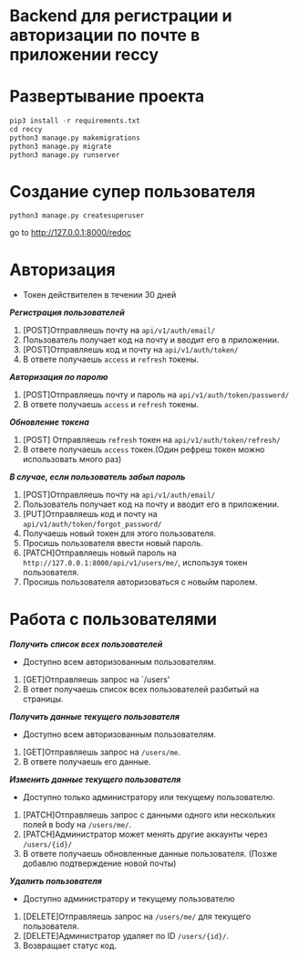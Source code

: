 # Backend для регистрации и авторизации по почте в приложении reccy


# Развертывание проекта
``` python
pip3 install -r requirements.txt
cd reccy
python3 manage.py makemigrations
python3 manage.py migrate
python3 manage.py runserver
```
# Создание супер пользователя
```
python3 manage.py createsuperuser
```

go to http://127.0.0.1:8000/redoc




# Авторизация
- Токен действителен в течении 30 дней

***Регистрация пользователей***
1. [POST]Отправляешь почту на `api/v1/auth/email/`
2. Пользователь получает код на почту и вводит его в приложении.
3. [POST]Отправляешь код и почту на `api/v1/auth/token/`
4. В ответе получаешь `access` и `refresh` токены.

***Авторизация по паролю***
1. [POST]Отправляешь почту и пароль на `api/v1/auth/token/password/`
2. В ответе получаешь `access` и `refresh` токены.

***Обновление токена***
1. [POST] Отправляешь `refresh` токен на `api/v1/auth/token/refresh/`
2. В ответе получаешь `access` токен.(Один рефреш токен можно использовать много раз)

***В случае, если пользователь забыл пароль***
1. [POST]Отправляешь почту на `api/v1/auth/email/`
2. Пользователь получает код на почту и вводит его в приложении.
3. [PUT]Отправляешь код и почту на `api/v1/auth/token/forgot_password/`
4. Получаешь новый токен для этого пользователя.
5. Просишь пользователя ввести новый пароль.
6. [PATCH]Отправляешь новый пароль на `http://127.0.0.1:8000/api/v1/users/me/`, используя токен пользователя.
7. Просишь пользователя авторизоваться с новыйм паролем.

# Работа с пользователями

***Получить список всех пользователей***
- Доступно всем авторизованным пользователям.
1. [GET]Отправляешь запрос на `/users'
2. В ответ получаешь список всех пользователей разбитый на страницы.

***Получить данные текущего пользователя***
- Доступно всем авторизованным пользователям.
1. [GET]Отправляешь запрос на `/users/me`.
2. В ответе получаешь его данные.

***Изменить данные текущего пользователя***
- Доступно только администратору или текущему пользователю.
1. [PATCH]Отправляешь запрос с данными одного или нескольких полей в body на `/users/me/`.
2. [PATCH]Администратор может менять другие аккаунты через `/users/{id}/`
3. В ответе получаешь обновленные данные пользователя.
(Позже добавлю подтверждение новой почты)

***Удалить пользователя***
- Доступно администратору и текущему пользователю
1. [DELETE]Отправляешь запрос на `/users/me/` для текущего пользователя.
2. [DELETE]Администратор удаляет по ID `/users/{id}/`.
3. Возвращает статус код.
